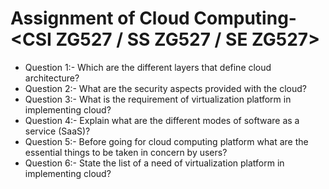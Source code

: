 # Assignment of Cloud Computing-<CSI ZG527 / SS ZG527 / SE ZG527>

* Question 1:-  Which are the different layers that define cloud architecture?
* Question 2:-  What are the security aspects provided with the cloud?
* Question 3:-  What is the requirement of virtualization platform in implementing cloud? 
* Question 4:-  Explain what are the different modes of software as a service (SaaS)? 
* Question 5:-  Before going for cloud computing platform what are the essential things to be taken in concern by users? 
* Question 6:-  State the list of a need of virtualization platform in implementing cloud?
